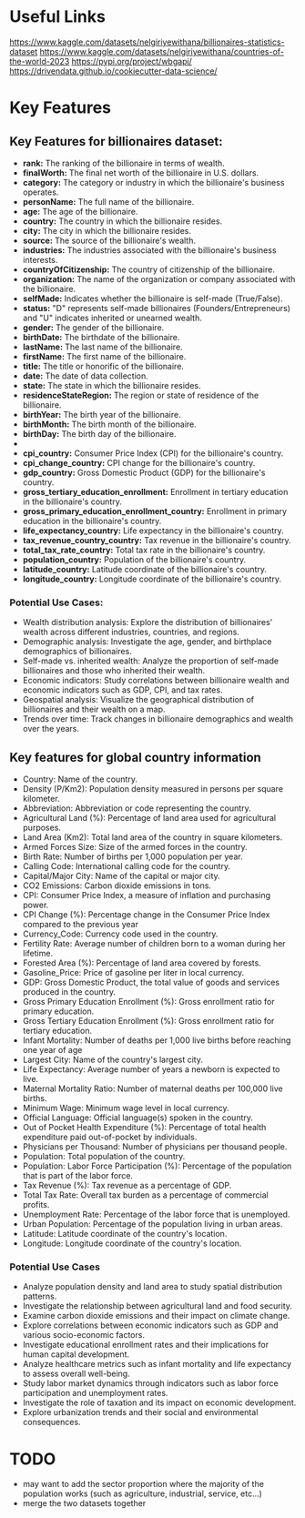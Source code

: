 # Useful Links

<https://www.kaggle.com/datasets/nelgiriyewithana/billionaires-statistics-dataset>
<https://www.kaggle.com/datasets/nelgiriyewithana/countries-of-the-world-2023>
<https://pypi.org/project/wbgapi/>
<https://drivendata.github.io/cookiecutter-data-science/>

# Key Features

## Key Features for billionaires dataset:

-   **rank:** The ranking of the billionaire in terms of wealth.
-   **finalWorth:** The final net worth of the billionaire in U.S. dollars.
-   **category:** The category or industry in which the billionaire's business operates.
-   **personName:** The full name of the billionaire.
-   **age:** The age of the billionaire.
-   **country:** The country in which the billionaire resides.
-   **city:** The city in which the billionaire resides.
-   **source:** The source of the billionaire's wealth.
-   **industries:** The industries associated with the billionaire's business interests.
-   **countryOfCitizenship:** The country of citizenship of the billionaire.
-   **organization:** The name of the organization or company associated with the billionaire.
-   **selfMade:** Indicates whether the billionaire is self-made (True/False).
-   **status:** "D" represents self-made billionaires (Founders/Entrepreneurs) and "U" indicates inherited or unearned wealth.
-   **gender:** The gender of the billionaire.
-   **birthDate:** The birthdate of the billionaire.
-   **lastName:** The last name of the billionaire.
-   **firstName:** The first name of the billionaire.
-   **title:** The title or honorific of the billionaire.
-   **date:** The date of data collection.
-   **state:** The state in which the billionaire resides.
-   **residenceStateRegion:** The region or state of residence of the billionaire.
-   **birthYear:** The birth year of the billionaire.
-   **birthMonth:** The birth month of the billionaire.
-   **birthDay:** The birth day of the billionaire.
-   
-   **cpi_country:** Consumer Price Index (CPI) for the billionaire's country.
-   **cpi_change_country:** CPI change for the billionaire's country.
-   **gdp_country:** Gross Domestic Product (GDP) for the billionaire's country.
-   **gross_tertiary_education_enrollment:** Enrollment in tertiary education in the billionaire's country.
-   **gross_primary_education_enrollment_country:** Enrollment in primary education in the billionaire's country.
-   **life_expectancy_country:** Life expectancy in the billionaire's country.
-   **tax_revenue_country_country:** Tax revenue in the billionaire's country.
-   **total_tax_rate_country:** Total tax rate in the billionaire's country.
-   **population_country:** Population of the billionaire's country.
-   **latitude_country:** Latitude coordinate of the billionaire's country.
-   **longitude_country:** Longitude coordinate of the billionaire's country.

### Potential Use Cases:

-   Wealth distribution analysis: Explore the distribution of billionaires' wealth across different industries, countries, and regions.
-   Demographic analysis: Investigate the age, gender, and birthplace demographics of billionaires.
-   Self-made vs. inherited wealth: Analyze the proportion of self-made billionaires and those who inherited their wealth.
-   Economic indicators: Study correlations between billionaire wealth and economic indicators such as GDP, CPI, and tax rates.
-   Geospatial analysis: Visualize the geographical distribution of billionaires and their wealth on a map.
-   Trends over time: Track changes in billionaire demographics and wealth over the years.


## Key features for global country information

- Country: Name of the country.
- Density (P/Km2): Population density measured in persons per square kilometer.
- Abbreviation: Abbreviation or code representing the country.
- Agricultural Land (%): Percentage of land area used for agricultural purposes.
- Land Area (Km2): Total land area of the country in square kilometers.
- Armed Forces Size: Size of the armed forces in the country.
- Birth Rate: Number of births per 1,000 population per year.
- Calling Code: International calling code for the country.
- Capital/Major City: Name of the capital or major city.
- CO2 Emissions: Carbon dioxide emissions in tons.
- CPI: Consumer Price Index, a measure of inflation and purchasing power.
- CPI Change (%): Percentage change in the Consumer Price Index compared to the previous year
- Currency_Code: Currency code used in the country.
- Fertility Rate: Average number of children born to a woman during her lifetime.
- Forested Area (%): Percentage of land area covered by forests.
- Gasoline_Price: Price of gasoline per liter in local currency.
- GDP: Gross Domestic Product, the total value of goods and services produced in the country.
- Gross Primary Education Enrollment (%): Gross enrollment ratio for primary education.
- Gross Tertiary Education Enrollment (%): Gross enrollment ratio for tertiary education.
- Infant Mortality: Number of deaths per 1,000 live births before reaching one year of age
- Largest City: Name of the country's largest city.
- Life Expectancy: Average number of years a newborn is expected to live.
- Maternal Mortality Ratio: Number of maternal deaths per 100,000 live births.
- Minimum Wage: Minimum wage level in local currency.
- Official Language: Official language(s) spoken in the country.
- Out of Pocket Health Expenditure (%): Percentage of total health expenditure paid out-of-pocket by individuals.
- Physicians per Thousand: Number of physicians per thousand people.
- Population: Total population of the country.
- Population: Labor Force Participation (%): Percentage of the population that is part of the labor force.
- Tax Revenue (%): Tax revenue as a percentage of GDP.
- Total Tax Rate: Overall tax burden as a percentage of commercial profits.
- Unemployment Rate: Percentage of the labor force that is unemployed.
- Urban Population: Percentage of the population living in urban areas.
- Latitude: Latitude coordinate of the country's location.
- Longitude: Longitude coordinate of the country's location.

### Potential Use Cases

- Analyze population density and land area to study spatial distribution patterns.
- Investigate the relationship between agricultural land and food security.
- Examine carbon dioxide emissions and their impact on climate change.
- Explore correlations between economic indicators such as GDP and various socio-economic factors.
- Investigate educational enrollment rates and their implications for human capital development.
- Analyze healthcare metrics such as infant mortality and life expectancy to assess overall well-being.
- Study labor market dynamics through indicators such as labor force participation and unemployment rates.
- Investigate the role of taxation and its impact on economic development.
- Explore urbanization trends and their social and environmental consequences.


# TODO
- may want to add the sector proportion where the majority of the population works (such as agriculture, industrial, service, etc...)
- merge the two datasets together
